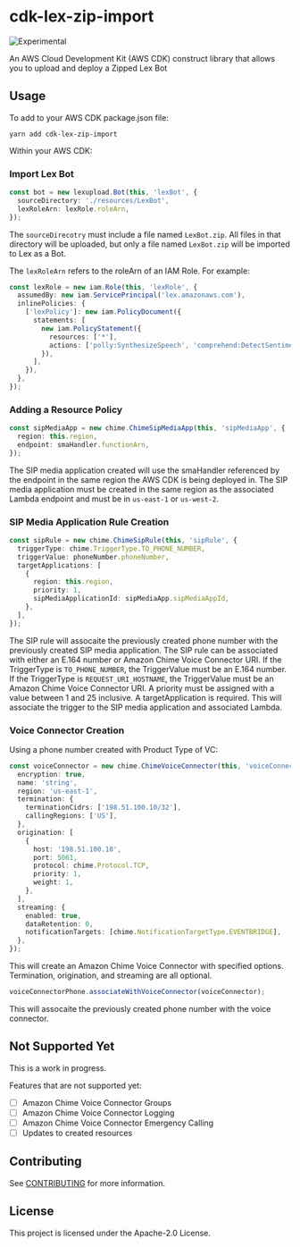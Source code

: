 # cdk-lex-zip-import

![Experimental](https://img.shields.io/badge/experimental-important.svg?style=for-the-badge)

An AWS Cloud Development Kit (AWS CDK) construct library that allows you to upload and deploy a Zipped Lex Bot

## Usage

To add to your AWS CDK package.json file:

```
yarn add cdk-lex-zip-import
```

Within your AWS CDK:

### Import Lex Bot

```typescript
const bot = new lexupload.Bot(this, 'lexBot', {
  sourceDirectory: './resources/LexBot',
  lexRoleArn: lexRole.roleArn,
});
```

The `sourceDirecotry` must include a file named `LexBot.zip`. All files in that directory will be uploaded, but only a file named `LexBot.zip` will be imported to Lex as a Bot.

The `lexRoleArn` refers to the roleArn of an IAM Role. For example:

```typescript
const lexRole = new iam.Role(this, 'lexRole', {
  assumedBy: new iam.ServicePrincipal('lex.amazonaws.com'),
  inlinePolicies: {
    ['lexPolicy']: new iam.PolicyDocument({
      statements: [
        new iam.PolicyStatement({
          resources: ['*'],
          actions: ['polly:SynthesizeSpeech', 'comprehend:DetectSentiment'],
        }),
      ],
    }),
  },
});
```

### Adding a Resource Policy

```ts
const sipMediaApp = new chime.ChimeSipMediaApp(this, 'sipMediaApp', {
  region: this.region,
  endpoint: smaHandler.functionArn,
});
```

The SIP media application created will use the smaHandler referenced by the endpoint in the same region the AWS CDK is being deployed in. The SIP media application must be created in the same region as the associated Lambda endpoint and must be in `us-east-1` or `us-west-2`.

### SIP Media Application Rule Creation

```ts
const sipRule = new chime.ChimeSipRule(this, 'sipRule', {
  triggerType: chime.TriggerType.TO_PHONE_NUMBER,
  triggerValue: phoneNumber.phoneNumber,
  targetApplications: [
    {
      region: this.region,
      priority: 1,
      sipMediaApplicationId: sipMediaApp.sipMediaAppId,
    },
  ],
});
```

The SIP rule will assocaite the previously created phone number with the previously created SIP media application. The SIP rule can be associated with either an E.164 number or Amazon Chime Voice Connector URI. If the TriggerType is `TO_PHONE_NUMBER`, the TriggerValue must be an E.164 number. If the TriggerType is `REQUEST_URI_HOSTNAME`, the TriggerValue must be an Amazon Chime Voice Connector URI. A priority must be assigned with a value between 1 and 25 inclusive. A targetApplication is required. This will associate the trigger to the SIP media application and associated Lambda.

### Voice Connector Creation

Using a phone number created with Product Type of VC:

```ts
const voiceConnector = new chime.ChimeVoiceConnector(this, 'voiceConnector', {
  encryption: true,
  name: 'string',
  region: 'us-east-1',
  termination: {
    terminationCidrs: ['198.51.100.10/32'],
    callingRegions: ['US'],
  },
  origination: [
    {
      host: '198.51.100.10',
      port: 5061,
      protocol: chime.Protocol.TCP,
      priority: 1,
      weight: 1,
    },
  ],
  streaming: {
    enabled: true,
    dataRetention: 0,
    notificationTargets: [chime.NotificationTargetType.EVENTBRIDGE],
  },
});
```

This will create an Amazon Chime Voice Connector with specified options. Termination, origination, and streaming are all optional.

```ts
voiceConnectorPhone.associateWithVoiceConnector(voiceConnector);
```

This will assocaite the previously created phone number with the voice connector.

## Not Supported Yet

This is a work in progress.

Features that are not supported yet:

- [ ] Amazon Chime Voice Connector Groups
- [ ] Amazon Chime Voice Connector Logging
- [ ] Amazon Chime Voice Connector Emergency Calling
- [ ] Updates to created resources

## Contributing

See [CONTRIBUTING](CONTRIBUTING.md) for more information.

## License

This project is licensed under the Apache-2.0 License.
